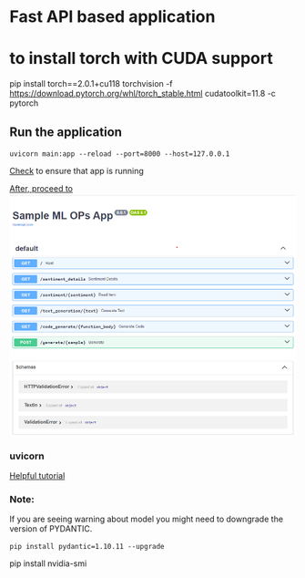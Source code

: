 # Fast API based application

# to install torch with CUDA support
pip install torch==2.0.1+cu118  torchvision -f https://download.pytorch.org/whl/torch_stable.html cudatoolkit=11.8 -c pytorch

## Run the application
```
uvicorn main:app --reload --port=8000 --host=127.0.0.1
```

[Check](http://127.0.0.1:8000) to ensure that app is running 

[After, proceed to](http://127.0.0.1:8000/docs)
![Alt text](HuggingFaces_Experiments\Huggingfaces_with_FastAPI\src\static\Main_Screen.png)


### uvicorn

[Helpful tutorial](https://www.tutorialspoint.com/fastapi/fastapi_uvicorn.htm)


### Note:
If you are seeing warning about model you might need to downgrade the version of PYDANTIC.

```
pip install pydantic=1.10.11 --upgrade
```



pip install nvidia-smi